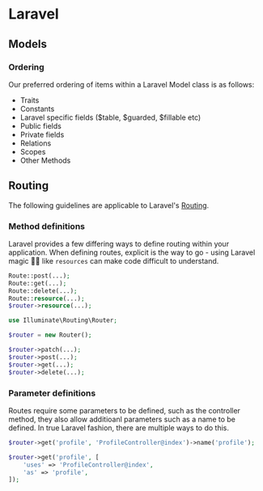 # Laravel

## Models
### Ordering
Our preferred ordering of items within a Laravel Model class is as follows:

- Traits
- Constants
- Laravel specific fields ($table, $guarded, $fillable etc)
- Public fields
- Private fields
- Relations
- Scopes
- Other Methods


## Routing

The following guidelines are applicable to Laravel's [Routing](http://laravel.com/docs/routing).

### Method definitions

Laravel provides a few differing ways to define routing within your application. When defining routes, explicit is the way to go - using Laravel magic 🧙‍♂️ like `resources` can make code difficult to understand.

<code-highlight>
<div slot="incorrect">

```php
Route::post(...);
Route::get(...);
Route::delete(...);
Route::resource(...);
$router->resource(...);
```

</div>
<div slot="correct">

```php
use Illuminate\Routing\Router;

$router = new Router();

$router->patch(...);
$router->post(...);
$router->get(...);
$router->delete(...);
```

</div>
</code-highlight>

### Parameter definitions
Routes require some parameters to be defined, such as the controller method, they also allow additioanl parameters such as a name to be defined. In true Laravel fashion, there are multiple ways to do this.

<code-highlight>
<div slot="incorrect">

```php
$router->get('profile', 'ProfileController@index')->name('profile');
```

</div>
<div slot="correct">

```php
$router->get('profile', [
    'uses' => 'ProfileController@index',
    'as' => 'profile',
]);
```

</div>
</code-highlight>
